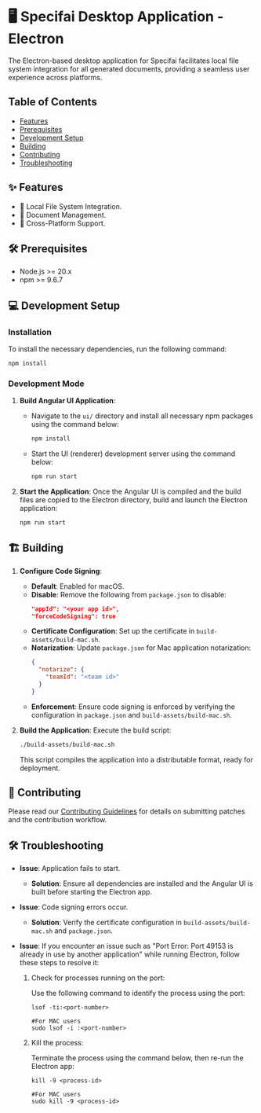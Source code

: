 # 🖥️ Specifai Desktop Application - Electron

The Electron-based desktop application for Specifai facilitates local file system integration for all generated documents, providing a seamless user experience across platforms.

## Table of Contents
- [Features](#features)
- [Prerequisites](#prerequisites)
- [Development Setup](#development-setup)
- [Building](#building)
- [Contributing](#contributing)
- [Troubleshooting](#troubleshooting)

## ✨ Features

- 📂 Local File System Integration.
- 📄 Document Management.
- 🚀 Cross-Platform Support.

## 🛠️ Prerequisites

- Node.js >= 20.x
- npm >= 9.6.7

## 💻 Development Setup

### Installation

To install the necessary dependencies, run the following command:

```bash
npm install
```

### Development Mode

1. **Build Angular UI Application**: 
   - Navigate to the `ui/` directory and install all necessary npm packages using the command below:
     ```bash
     npm install
     ```
   - Start the UI (renderer) development server using the command below:
     ```bash
     npm run start
     ```

3. **Start the Application**: Once the Angular UI is compiled and the build files are copied to the Electron directory, build and launch the Electron application:
   ```bash
   npm run start
   ```

## 🏗️ Building

1. **Configure Code Signing**:
   - **Default**: Enabled for macOS.
   - **Disable**: Remove the following from `package.json` to disable:
     ```json
     "appId": "<your app id>",
     "forceCodeSigning": true
     ```
   - **Certificate Configuration**: Set up the certificate in `build-assets/build-mac.sh`.
   - **Notarization**: Update `package.json` for Mac application notarization:
     ```json
     {
       "notarize": {        
         "teamId": "<team id>"      
       }
     }
     ```
   - **Enforcement**: Ensure code signing is enforced by verifying the configuration in `package.json` and `build-assets/build-mac.sh`.

3. **Build the Application**: Execute the build script:
   ```bash
   ./build-assets/build-mac.sh
   ```
   This script compiles the application into a distributable format, ready for deployment.

## 🤝 Contributing

Please read our [Contributing Guidelines](../CONTRIBUTING.md) for details on submitting patches and the contribution workflow.

## 🛠️ Troubleshooting

- **Issue**: Application fails to start.
  - **Solution**: Ensure all dependencies are installed and the Angular UI is built before starting the Electron app.

- **Issue**: Code signing errors occur.
  - **Solution**: Verify the certificate configuration in `build-assets/build-mac.sh` and `package.json`.

- **Issue**: If you encounter an issue such as "Port Error: Port 49153 is already in use by another application" while running Electron, follow these steps to resolve it:

   1. Check for processes running on the port:

      Use the following command to identify the process using the port:
      ```
      lsof -ti:<port-number>

      #For MAC users
      sudo lsof -i :<port-number>
      ```
     
   2. Kill the process:

      Terminate the process using the command below, then re-run the Electron app:
      ```
      kill -9 <process-id>
      
      #For MAC users
      sudo kill -9 <process-id>
      ```